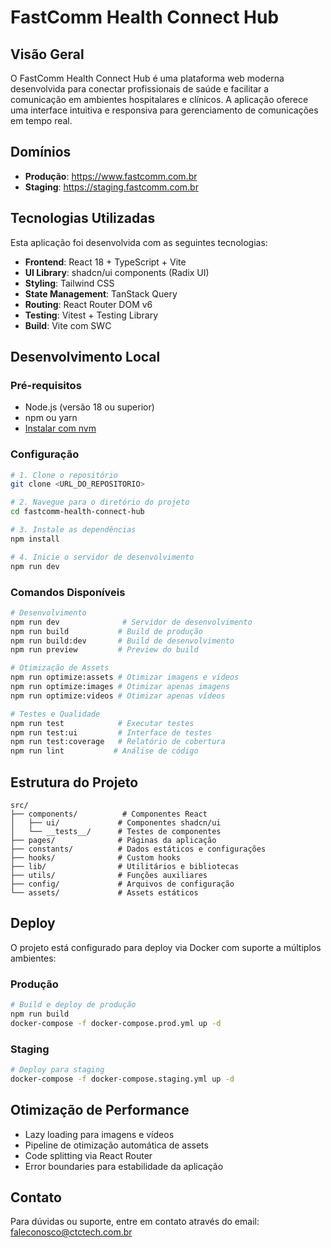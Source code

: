 # FastComm Health Connect Hub

## Visão Geral

O FastComm Health Connect Hub é uma plataforma web moderna desenvolvida para conectar profissionais de saúde e facilitar a comunicação em ambientes hospitalares e clínicos. A aplicação oferece uma interface intuitiva e responsiva para gerenciamento de comunicações em tempo real.

## Domínios

- **Produção**: https://www.fastcomm.com.br
- **Staging**: https://staging.fastcomm.com.br

## Tecnologias Utilizadas

Esta aplicação foi desenvolvida com as seguintes tecnologias:

- **Frontend**: React 18 + TypeScript + Vite
- **UI Library**: shadcn/ui components (Radix UI)
- **Styling**: Tailwind CSS
- **State Management**: TanStack Query
- **Routing**: React Router DOM v6
- **Testing**: Vitest + Testing Library
- **Build**: Vite com SWC

## Desenvolvimento Local

### Pré-requisitos

- Node.js (versão 18 ou superior)
- npm ou yarn
- [Instalar com nvm](https://github.com/nvm-sh/nvm#installing-and-updating)

### Configuração

```bash
# 1. Clone o repositório
git clone <URL_DO_REPOSITORIO>

# 2. Navegue para o diretório do projeto
cd fastcomm-health-connect-hub

# 3. Instale as dependências
npm install

# 4. Inicie o servidor de desenvolvimento
npm run dev
```

### Comandos Disponíveis

```bash
# Desenvolvimento
npm run dev              # Servidor de desenvolvimento
npm run build           # Build de produção
npm run build:dev       # Build de desenvolvimento
npm run preview         # Preview do build

# Otimização de Assets
npm run optimize:assets # Otimizar imagens e vídeos
npm run optimize:images # Otimizar apenas imagens
npm run optimize:videos # Otimizar apenas vídeos

# Testes e Qualidade
npm run test            # Executar testes
npm run test:ui         # Interface de testes
npm run test:coverage   # Relatório de cobertura
npm run lint           # Análise de código
```

## Estrutura do Projeto

```
src/
├── components/          # Componentes React
│   ├── ui/             # Componentes shadcn/ui
│   └── __tests__/      # Testes de componentes
├── pages/              # Páginas da aplicação
├── constants/          # Dados estáticos e configurações
├── hooks/              # Custom hooks
├── lib/                # Utilitários e bibliotecas
├── utils/              # Funções auxiliares
├── config/             # Arquivos de configuração
└── assets/             # Assets estáticos
```

## Deploy

O projeto está configurado para deploy via Docker com suporte a múltiplos ambientes:

### Produção
```bash
# Build e deploy de produção
npm run build
docker-compose -f docker-compose.prod.yml up -d
```

### Staging
```bash
# Deploy para staging
docker-compose -f docker-compose.staging.yml up -d
```

## Otimização de Performance

- Lazy loading para imagens e vídeos
- Pipeline de otimização automática de assets
- Code splitting via React Router
- Error boundaries para estabilidade da aplicação

## Contato

Para dúvidas ou suporte, entre em contato através do email: faleconosco@ctctech.com.br
